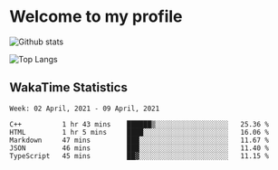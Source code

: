 # Welcome to my profile

![Github stats](https://github-readme-stats.vercel.app/api?username=xinthose&show_icons=true&theme=radical&count_private=true)

![Top Langs](https://github-readme-stats.vercel.app/api/top-langs/?username=xinthose)

## WakaTime Statistics
<!--START_SECTION:waka-->
```text
Week: 02 April, 2021 - 09 April, 2021

C++          1 hr 43 mins    ██████▒░░░░░░░░░░░░░░░░░░   25.36 % 
HTML         1 hr 5 mins     ████░░░░░░░░░░░░░░░░░░░░░   16.06 % 
Markdown     47 mins         ███░░░░░░░░░░░░░░░░░░░░░░   11.67 % 
JSON         46 mins         ███░░░░░░░░░░░░░░░░░░░░░░   11.40 % 
TypeScript   45 mins         ██▓░░░░░░░░░░░░░░░░░░░░░░   11.15 % 
```
<!--END_SECTION:waka-->
